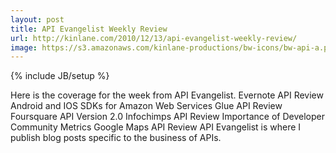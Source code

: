 ```yaml
---
layout: post
title: API Evangelist Weekly Review
url: http://kinlane.com/2010/12/13/api-evangelist-weekly-review/
image: https://s3.amazonaws.com/kinlane-productions/bw-icons/bw-api-a.png
---
```

{% include JB/setup %}
<p>
     Here is the coverage for the week from API Evangelist. Evernote API Review Android and IOS SDKs for Amazon Web Services Glue API Review Foursquare API Version 2.0 Infochimps API Review Importance of Developer Community Metrics Google Maps API Review API Evangelist is where I publish blog posts specific to the business of APIs.
</p>